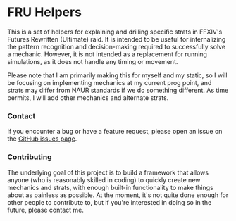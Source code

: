 # FRU Helpers

This is a set of helpers for explaining and drilling specific strats in FFXIV's Futures Rewritten (Ultimate) raid. It is intended to be useful for internalizing the pattern recognition and decision-making required to successfully solve a mechanic. However, it is not intended as a replacement for running simulations, as it does not handle any timing or movement.

Please note that I am primarily making this for myself and my static, so I will be focusing on implementing mechanics at my current prog point, and strats may differ from NAUR standards if we do something different. As time permits, I will add other mechanics and alternate strats.

### Contact
If you encounter a bug or have a feature request, please open an issue on the [GitHub issues page](https://github.com/blastron/fru-helpers/issues).

### Contributing
The underlying goal of this project is to build a framework that allows anyone (who is reasonably skilled in coding) to quickly create new mechanics and strats, with enough built-in functionality to make things about as painless as possible. At the moment, it's not quite done enough for other people to contribute to, but if you're interested in doing so in the future, please contact me.